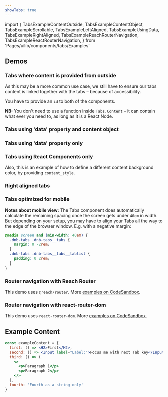 ```yaml
---
showTabs: true
---
```


import {
TabsExampleContentOutside,
TabsExampleContentObject,
TabsExampleScrollable,
TabsExampleLeftAligned,
TabsExampleUsingData,
TabsExampleRightAligned,
TabsExampleReachRouterNavigation,
TabsExampleReactRouterNavigation,
} from 'Pages/uilib/components/tabs/Examples'

## Demos

### Tabs where content is provided from outside

As this may be a more common use case, we still have to ensure our tabs content is linked together with the tabs – because of accessibility.

You have to provide an `id` to both of the components.

**NB:** You don't need to use a function inside `Tabs.Content` – it can contain what ever you need to, as long as it is a React Node.

<TabsExampleContentOutside />

### Tabs using 'data' property and content object

<TabsExampleContentObject />

### Tabs using 'data' property only

<TabsExampleUsingData />

### Tabs using React Components only

Also, this is an example of how to define a different content background color, by providing `content_style`.

<TabsExampleLeftAligned />

### Right aligned tabs

<TabsExampleRightAligned />

### Tabs optimized for mobile

<TabsExampleScrollable />

**Notes about mobile view:** The Tabs component does automatically calculate the remaining spacing once the screen gets under `40em` in width.
But depending on your setup, you may have to align your Tabs all the way to the edge of the browser window. E.g. with a negative margin:

```css
@media screen and (min-width: 40em) {
  .dnb-tabs .dnb-tabs__tabs {
    margin: 0 -2rem;
  }
  .dnb-tabs .dnb-tabs__tabs__tablist {
    padding: 0 2rem;
  }
}
```

### Router navigation with Reach Router

This demo uses `@reach/router`. More [examples on CodeSandbox](https://codesandbox.io/embed/8z8xov7xyj).

<TabsExampleReachRouterNavigation />

### Router navigation with react-router-dom

This demo uses `react-router-dom`. More [examples on CodeSandbox](https://codesandbox.io/embed/8z8xov7xyj).

<TabsExampleReactRouterNavigation />

## Example Content

```jsx
const exampleContent = {
  first: () => <H2>First</H2>,
  second: () => <Input label="Label:">Focus me with next Tab key</Input>,
  third: () => (
    <>
      <p>Paragraph 1</p>
      <p>Paragraph 2</p>
    </>
  ),
  fourth: 'Fourth as a string only'
}
```
